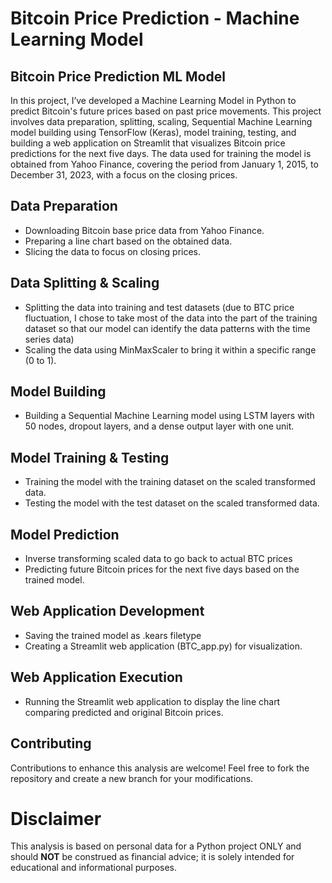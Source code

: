 # Bitcoin Price Prediction - Machine Learning Model


## Bitcoin Price Prediction ML Model
In this project, I’ve developed a Machine Learning Model in Python to predict Bitcoin's future prices based on past price movements. This project involves data preparation, splitting, scaling, Sequential Machine Learning model building using TensorFlow (Keras), model training, testing, and building a web application on Streamlit that visualizes Bitcoin price predictions for the next five days. The data used for training the model is obtained from Yahoo Finance, covering the period from January 1, 2015, to December 31, 2023, with a focus on the closing prices.

## Data Preparation
+ Downloading Bitcoin base price data from Yahoo Finance.
+ Preparing a line chart based on the obtained data.
+ Slicing the data to focus on closing prices.
## Data Splitting & Scaling
+ Splitting the data into training and test datasets (due to BTC price fluctuation, I chose to take most of the data into the part of the training dataset so that our model can identify the data patterns with the time series data)
+ Scaling the data using MinMaxScaler to bring it within a specific range (0 to 1).
## Model Building
+ Building a Sequential Machine Learning model using LSTM layers with 50 nodes, dropout layers, and a dense output layer with one unit.
## Model Training & Testing
+ Training the model with the training dataset on the scaled transformed data.
+ Testing the model with the test dataset on the scaled transformed data.
## Model Prediction
+ Inverse transforming scaled data to go back to actual BTC prices
+ Predicting future Bitcoin prices for the next five days based on the trained model.
## Web Application Development
+ Saving the trained model as .kears filetype
+ Creating a Streamlit web application (BTC_app.py) for visualization.
## Web Application Execution
+ Running the Streamlit web application to display the line chart comparing predicted and original Bitcoin prices.


## Contributing
Contributions to enhance this analysis are welcome! 
Feel free to fork the repository and create a new branch for your modifications.

# Disclaimer
This analysis is based on personal data for a Python project ONLY and should **NOT** be construed as financial advice; it is solely intended for educational and informational purposes.
